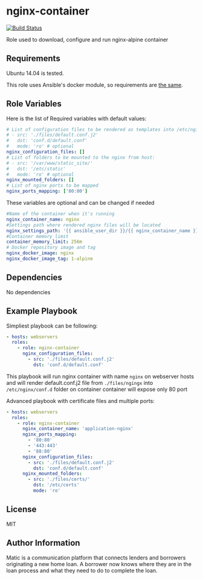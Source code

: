 nginx-container
=========
[![Build Status](https://travis-ci.org/matic-insurance/ansible-nginx-container.svg?branch=master)](https://travis-ci.org/matic-insurance/ansible-nginx-container)

Role used to download, configure and run nginx-alpine container

Requirements
------------

Ubuntu 14.04 is tested.

This role uses Ansible's docker module, so requirements are [the same](https://docs.ansible.com/ansible/docker_image_module.html#requirements-on-host-that-executes-module).

Role Variables
--------------

Here is the list of Required variables with default values:
```yaml
# List of configuration files to be rendered as templates into /etc/nginx/ folder
# - src: './files/default.conf.j2'
#   dst: 'conf.d/default.conf'
#   mode: 'ro' # optional
nginx_configuration_files: []
# List of folders to be mounted to the nginx from host:
# - src: '/var/www/static_site/'
#   dst: '/etc/static'
#   mode: 'ro' # optional
nginx_mounted_folders: []
# List of nginx ports to be mapped
nginx_ports_mapping: ['80:80']
```
These variables are optional and can be changed if needed
```yaml
#Name of the container when it's running
nginx_container_name: nginx
#Settings path where rendered nginx files will be located
nginx_settings_path: '{{ ansible_user_dir }}/{{ nginx_container_name }}'
#Container memory limit
container_memory_limit: 256m
# Docker repository image and tag
nginx_docker_image: nginx
nginx_docker_image_tag: 1-alpine
```

Dependencies
------------

No dependencies

Example Playbook
----------------

Simpliest playbook can be following:

```yaml
- hosts: webservers
  roles:
    - role: nginx-container
      nginx_configuration_files:
        - src: './files/default.conf.j2'
          dst: 'conf.d/default.conf'
```

This playbook will run nginx container with name `nginx` on webserver hosts 
and will render default.conf.j2 file from `./files/ngingx` into `/etc/nginx/conf.d` folder on container
container will expose only 80 port
 
Advanced playbook with certificate files and multiple ports:
```yaml
- hosts: webservers
  roles:
    - role: nginx-container
      nginx_container_name: 'application-nginx'
      nginx_ports_mapping: 
        - '80:80'
        - '443:443'
        - '88:80'
      nginx_configuration_files:
        - src: './files/default.conf.j2'
          dst: 'conf.d/default.conf'
      nginx_mounted_folders:
        - src: './files/certs/'
          dst: '/etc/certs'
          mode: 'ro'
```


License
-------

MIT

Author Information
------------------

Matic is a communication platform that connects lenders and borrowers originating a new home loan. A borrower now knows where they are in the loan process and what they need to do to complete the loan.

